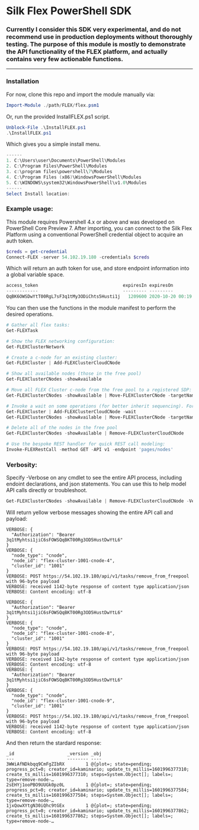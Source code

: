 # Silk Flex PowerShell SDK 
### Currently I consider this SDK very experimental, and do not recommend use in production deployments without thoroughly testing. The purpose of this module is mostly to demonstrate the API functionality of the FLEX platform, and actually contains very few actionable functions.
----
### Installation 
For now, clone this repo and import the module manually via:
```powershell
Import-Module ./path/FLEX/flex.psm1
```

Or, run the provided InstallFLEX.ps1 script. 
```powershell
Unblock-File .\InstallFLEX.ps1
.\InstallFLEX.ps1
```
Which gives you a simple install menu. 
```powershell
------
1. C:\Users\user\Documents\PowerShell\Modules
2. C:\Program Files\PowerShell\Modules
3. c:\program files\powershell\7\Modules
4. C:\Program Files (x86)\WindowsPowerShell\Modules
5. C:\WINDOWS\system32\WindowsPowerShell\v1.0\Modules
------
Select Install location:
```

### Example usage: 

This module requires Powershell 4.x or above and was developed on PowerShell Core Preview 7. 
After importing, you can connect to the Silk Flex Platform using a conventional PowerShell credential object to acquire an auth token. 
```powershell
$creds = get-credential
Connect-FLEX -server 54.102.19.180 -credentials $creds
```

Which will return an auth token for use, and store endpoint information into a global variable space. 

```powershell
access_token                                expiresIn expiresOn
------------                                --------- ---------
QqBK6OWSDwYtT00RgL7sF3q1tMy3ODiChts5Husti1j   1209600 2020-10-20 00:19:35
```

You can then use the functions in the module manifest to perform the desired operations. 
```Powershell
# Gather all flex tasks:
Get-FLEXTask

# Show the FLEX networking configuration:
Get-FLEXClusterNetwork

# Create a c-node for an existing cluster:
Get-FLEXCluster | Add-FLEXClusterCloudCNode 

# Show all available nodes (those in the free pool)
Get-FLEXClusterCNodes -showAvailable 

# Move all FLEX Cluster c-node from the free pool to a registered SDP:
Get-FLEXClusterCNodes -showAvailable | Move-FLEXClusterCNode -targetName "My SDP"

# Invoke a wait on some operations (for better inherit sequencing). For example, this sequence will wait on the c-node to be created prior to the move operation:
Get-FLEXCluster | Add-FLEXClusterCloudCNode -wait
Get-FLEXClusterCNodes -showAvailable | Move-FLEXClusterCNode -targetName "My SDP"

# Delete all of the nodes in the free pool
Get-FLEXClusterCNodes -showAvailable | Remove-FLEXClusterCloudCNode

# Use the bespoke REST handler for quick REST call modeling:
Invoke-FLEXRestCall -method GET -API v1 -endpoint 'pages/nodes'
```

### Verbosity:  

Specify -Verbose on any cmdlet to see the entire API process, including endoint declarations, and json statements. You can use this to help model API calls directly or troubleshoot. 

```powershell
Get-FLEXClusterCNodes -showAvailable | Remove-FLEXClusterCloudCNode -Verbose
```

Will return yellow verbose messages showing the entire API call and payload:
```
VERBOSE: {
  "Authorization": "Bearer  3q1tMyhtsi1jiC6sFOWSQqBKT00Rg3OD5HustDwYtL6"
}
VERBOSE: {
  "node_type": "cnode",
  "node_id": "flex-cluster-1001-cnode-4",
  "cluster_id": "1001"
}
VERBOSE: POST https://54.102.19.180/api/v1/tasks/remove_from_freepool with 96-byte payload
VERBOSE: received 1142-byte response of content type application/json
VERBOSE: Content encoding: utf-8

VERBOSE: {
  "Authorization": "Bearer  3q1tMyhtsi1jiC6sFOWSQqBKT00Rg3OD5HustDwYtL6"
}
VERBOSE: {
  "node_type": "cnode",
  "node_id": "flex-cluster-1001-cnode-8",
  "cluster_id": "1001"
}
VERBOSE: POST https://54.102.19.180/api/v1/tasks/remove_from_freepool with 96-byte payload
VERBOSE: received 1142-byte response of content type application/json
VERBOSE: Content encoding: utf-8
VERBOSE: {
  "Authorization": "Bearer  3q1tMyhtsi1jiC6sFOWSQqBKT00Rg3OD5HustDwYtL6"
}
VERBOSE: {
  "node_type": "cnode",
  "node_id": "flex-cluster-1001-cnode-9",
  "cluster_id": "1001"
}
VERBOSE: POST https://54.102.19.180/api/v1/tasks/remove_from_freepool with 96-byte payload
VERBOSE: received 1142-byte response of content type application/json
VERBOSE: Content encoding: utf-8
```

And then return the stardard response:
```
_id                    _version _obj
---                    -------- ----
3WWiAfNDkbqq9CmFgZIbRX        1 @{plot=; state=pending; progress_pct=0; creator_id=kaminario; update_ts_millis=1601996377310; create_ts_millis=1601996377310; steps=System.Object[]; labels=; type=remove-node-…
2sEHYj1ooPBO9UUGk0pz0L        1 @{plot=; state=pending; progress_pct=0; creator_id=kaminario; update_ts_millis=1601996377584; create_ts_millis=1601996377584; steps=System.Object[]; labels=; type=remove-node-…
1jxQowXYtgN30iQhc9tGEx        1 @{plot=; state=pending; progress_pct=0; creator_id=kaminario; update_ts_millis=1601996377862; create_ts_millis=1601996377862; steps=System.Object[]; labels=; type=remove-node-…
```

```
